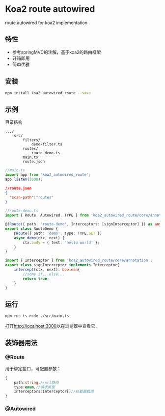 # Koa2 route  autowired

route  autowired for koa2 implementation .

## 特性

- 参考springMVC的注解，基于koa2的路由框架
- 开箱即用
- 简单优雅

## 安装

```bash
npm install koa2_autowired_route --save
```

## 示例

目录结构

```
.../
    src/
        filters/
            demo-filter.ts
        routes/
            route-demo.ts
        main.ts
        route.json
```

```typescript
//main.ts
import app from 'koa2_autowired_route';
app.listen(3000);
```

```json
//route.json
{
  "scan-path":"routes"
}
```

```typescript
//route-demo.ts
import { Route, Autowired, TYPE } from 'koa2_autowired_route/core/annotation';

@(Route({ path: 'route-demo', Interceptors: [signInterceptor] }) as any)
export class RouteDemo {
    @Route({ path: 'demo', type: TYPE.GET })
    async demo(ctx, next) {
        ctx.body = { text: 'hello world' };
    }
}
```

```typescript
import { Interceptor } from 'koa2_autowired_route/core/annotation';
export class signInterceptor implements Interceptor{
    intercept(ctx, next): boolean{
        //some if...else...
        return true;
    }
}
```

## 运行

```bash
npm run ts-node ./src/main.ts
```

打开[http://localhost:3000](http://localhost:3000)以在浏览器中查看它 .

## 装饰器用法

### @Route

用于绑定接口，可配置参数：

```typescript
{
    path:string,//url路径
    type:enum,//请求类型
    Interceptors:Interceptor[]//拦截器数组
}
```



### @Autowired

 